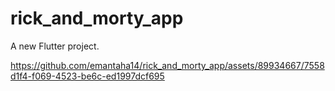 # rick_and_morty_app

A new Flutter project.

https://github.com/emantaha14/rick_and_morty_app/assets/89934667/7558d1f4-f069-4523-be6c-ed1997dcf695

